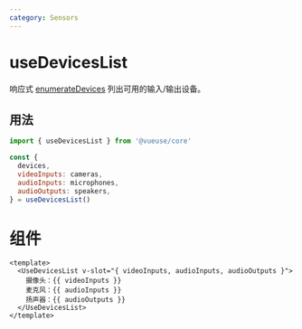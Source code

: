 ```yaml
---
category: Sensors
---
```


# useDevicesList

响应式 [enumerateDevices](https://developer.mozilla.org/en-US/docs/Web/API/MediaDevices/enumerateDevices) 列出可用的输入/输出设备。

## 用法

```js
import { useDevicesList } from '@vueuse/core'

const {
  devices,
  videoInputs: cameras,
  audioInputs: microphones,
  audioOutputs: speakers,
} = useDevicesList()
```

# 组件

```vue
<template>
  <UseDevicesList v-slot="{ videoInputs, audioInputs, audioOutputs }">
    摄像头：{{ videoInputs }}
    麦克风：{{ audioInputs }}
    扬声器：{{ audioOutputs }}
  </UseDevicesList>
</template>
```
